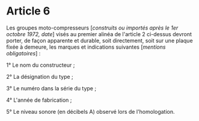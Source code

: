 # Article 6

Les groupes moto-compresseurs [*construits ou importés après le 1er octobre 1972, date*] visés au premier alinéa de l'article 2 ci-dessus devront porter, de façon apparente et durable, soit directement, soit sur une plaque fixée à demeure, les marques et indications suivantes [*mentions obligatoires*] :

1° Le nom du constructeur ;

2° La désignation du type ;

3° Le numéro dans la série du type ;

4° L'année de fabrication ;

5° Le niveau sonore (en décibels A) observé lors de l'homologation.
